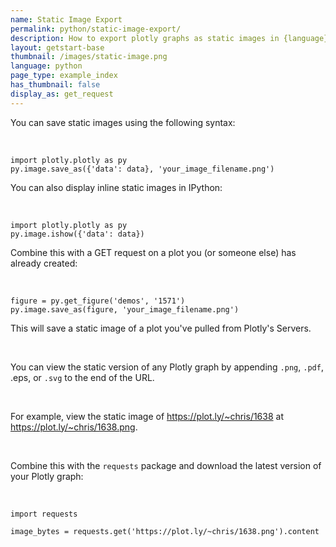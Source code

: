 ```yaml
---
name: Static Image Export
permalink: python/static-image-export/
description: How to export plotly graphs as static images in {language}. Plotly supports png, svg, jpg, and pdf image export.
layout: getstart-base
thumbnail: /images/static-image.png
language: python
page_type: example_index
has_thumbnail: false
display_as: get_request
---
```

<div class="content-box">
<p>You can save static images using the following syntax:</p><br>

<pre><code>import plotly.plotly as py
py.image.save_as({'data': data}, 'your_image_filename.png')
</code></pre>
<p>You can also display inline static images in IPython:</p><br>


<pre><code>import plotly.plotly as py
py.image.ishow({'data': data})
</code></pre>


<p>Combine this with a GET request on a plot you (or someone else) has already created:</p><br>


<pre><code>figure = py.get_figure('demos', '1571')
py.image.save_as(figure, 'your_image_filename.png')
</code></pre>


<p>This will save a static image of a plot you've pulled from Plotly's Servers.</p><br>

<p>You can view the static version of any Plotly graph by appending <code class="no-padding">.png</code>,
<code class="no-padding">.pdf</code>, <codeclass="no-padding">.eps</code>, or <code class="no-padding">.svg</code> to the end of the URL.</p><br>
<p>For example, view the static image of <a href="https://plot.ly/~chris/1638">https://plot.ly/~chris/1638</a> at <a href="https://plot.ly/~chris/1638.png">https://plot.ly/~chris/1638.png</a>.</p><br>

<p>Combine this with the <code>requests</code> package and download the latest version of your Plotly graph:</p><br>


<pre><code>import requests

image_bytes = requests.get('https://plot.ly/~chris/1638.png').content
</code></pre>
<br>

</div><br>
